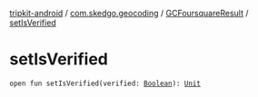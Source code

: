 [tripkit-android](../../index.md) / [com.skedgo.geocoding](../index.md) / [GCFoursquareResult](index.md) / [setIsVerified](./set-is-verified.md)

# setIsVerified

`open fun setIsVerified(verified: `[`Boolean`](https://kotlinlang.org/api/latest/jvm/stdlib/kotlin/-boolean/index.html)`): `[`Unit`](https://kotlinlang.org/api/latest/jvm/stdlib/kotlin/-unit/index.html)